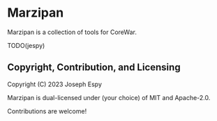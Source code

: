 # Marzipan

Marzipan is a collection of tools for CoreWar.

TODO(jespy)

## Copyright, Contribution, and Licensing

Copyright (C) 2023 Joseph Espy

Marzipan is dual-licensed under (your choice) of MIT and Apache-2.0.

Contributions are welcome!
